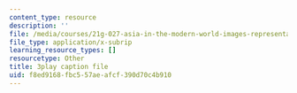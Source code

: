 ```yaml
---
content_type: resource
description: ''
file: /media/courses/21g-027-asia-in-the-modern-world-images-representations-fall-2016/f8ed9168fbc557aeafcf390d70c4b910_Fg6W-rcCTlc.vtt
file_type: application/x-subrip
learning_resource_types: []
resourcetype: Other
title: 3play caption file
uid: f8ed9168-fbc5-57ae-afcf-390d70c4b910
---
```


